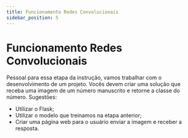 ```yaml
---
title: Funcionamento Redes Convolucionais
sidebar_position: 5
---
```


# Funcionamento Redes Convolucionais

Pessoal para essa etapa da instrução, vamos trabalhar com o desenvolvimento de um projeto. Vocês devem criar uma solução que receba uma imagem de um número manuscrito e retorne a classe do número. Sugestões:

- Utilizar o Flask;
- Utilizar o modelo que treinamos na etapa anterior;
- Criar uma página web para o usuário enviar a imagem e receber a resposta.
